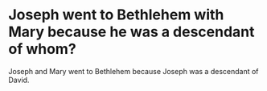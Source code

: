 # Joseph went to Bethlehem with Mary because he was a descendant of whom?

Joseph and Mary went to Bethlehem because Joseph was a descendant of David.

